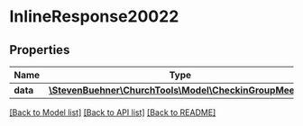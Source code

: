 # InlineResponse20022

## Properties
Name | Type | Description | Notes
------------ | ------------- | ------------- | -------------
**data** | [**\StevenBuehner\ChurchTools\Model\CheckinGroupMeeting**](CheckinGroupMeeting.md) |  | [optional] 

[[Back to Model list]](../../README.md#documentation-for-models) [[Back to API list]](../../README.md#documentation-for-api-endpoints) [[Back to README]](../../README.md)

